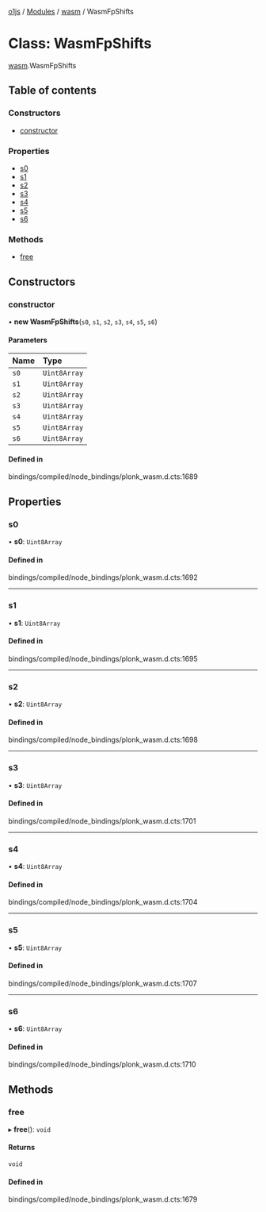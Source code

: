 [o1js](../README.md) / [Modules](../modules.md) / [wasm](../modules/wasm.md) / WasmFpShifts

# Class: WasmFpShifts

[wasm](../modules/wasm.md).WasmFpShifts

## Table of contents

### Constructors

- [constructor](wasm.WasmFpShifts.md#constructor)

### Properties

- [s0](wasm.WasmFpShifts.md#s0)
- [s1](wasm.WasmFpShifts.md#s1)
- [s2](wasm.WasmFpShifts.md#s2)
- [s3](wasm.WasmFpShifts.md#s3)
- [s4](wasm.WasmFpShifts.md#s4)
- [s5](wasm.WasmFpShifts.md#s5)
- [s6](wasm.WasmFpShifts.md#s6)

### Methods

- [free](wasm.WasmFpShifts.md#free)

## Constructors

### constructor

• **new WasmFpShifts**(`s0`, `s1`, `s2`, `s3`, `s4`, `s5`, `s6`)

#### Parameters

| Name | Type |
| :------ | :------ |
| `s0` | `Uint8Array` |
| `s1` | `Uint8Array` |
| `s2` | `Uint8Array` |
| `s3` | `Uint8Array` |
| `s4` | `Uint8Array` |
| `s5` | `Uint8Array` |
| `s6` | `Uint8Array` |

#### Defined in

bindings/compiled/node_bindings/plonk_wasm.d.cts:1689

## Properties

### s0

• **s0**: `Uint8Array`

#### Defined in

bindings/compiled/node_bindings/plonk_wasm.d.cts:1692

___

### s1

• **s1**: `Uint8Array`

#### Defined in

bindings/compiled/node_bindings/plonk_wasm.d.cts:1695

___

### s2

• **s2**: `Uint8Array`

#### Defined in

bindings/compiled/node_bindings/plonk_wasm.d.cts:1698

___

### s3

• **s3**: `Uint8Array`

#### Defined in

bindings/compiled/node_bindings/plonk_wasm.d.cts:1701

___

### s4

• **s4**: `Uint8Array`

#### Defined in

bindings/compiled/node_bindings/plonk_wasm.d.cts:1704

___

### s5

• **s5**: `Uint8Array`

#### Defined in

bindings/compiled/node_bindings/plonk_wasm.d.cts:1707

___

### s6

• **s6**: `Uint8Array`

#### Defined in

bindings/compiled/node_bindings/plonk_wasm.d.cts:1710

## Methods

### free

▸ **free**(): `void`

#### Returns

`void`

#### Defined in

bindings/compiled/node_bindings/plonk_wasm.d.cts:1679
